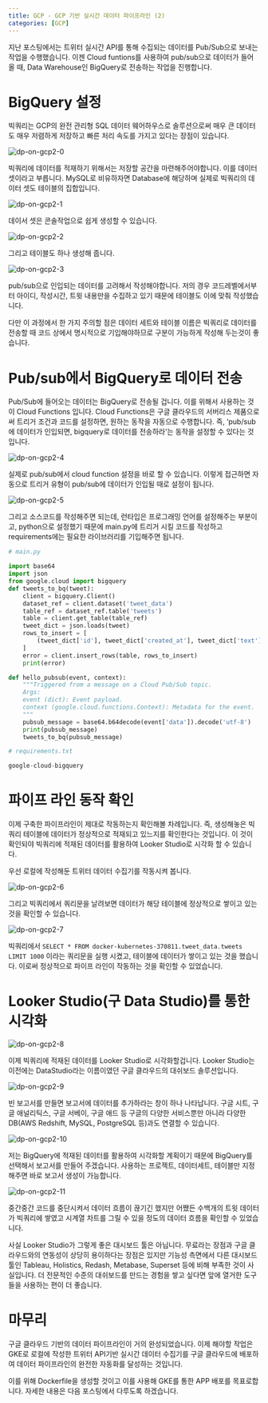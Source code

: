 ```yaml
---
title: GCP - GCP 기반 실시간 데이터 파이프라인 (2)
categories: [GCP]
---
```


지난 포스팅에서는 트위터 실시간 API를 통해 수집되는 데이터를 Pub/Sub으로 보내는 작업을 수행했습니다. 이젠 Cloud funtions를 사용하여 pub/sub으로 데이터가 들어올 때, Data Warehouse인 BigQuery로 전송하는 작업을 진행합니다.

# BigQuery 설정

빅쿼리는 GCP의 완전 관리형 SQL 데이터 웨어하우스로 솔루션으로써 매우 큰 데이터도 매우 저렴하게 저장하고 빠른 처리 속도를 가지고 있다는 장점이 있습니다.

![dp-on-gcp2-0](/images/dp-on-gcp2-0.png)

빅쿼리에 데이터를 적재하기 위해서는 저장할 공간을 마련해주어야합니다. 이를 데이터 셋이라고 부릅니다. MySQL로 비유하자면 Database에 해당하며 실제로 빅쿼리의 데이터 셋도 테이블의 집합입니다.

![dp-on-gcp2-1](/images/dp-on-gcp2-1.png)

데이서 셋은 콘솔작업으로 쉽게 생성할 수 있습니다.

![dp-on-gcp2-2](/images/dp-on-gcp2-2.png)

그리고 테이블도 하나 생성해 줍니다.

![dp-on-gcp2-3](/images/dp-on-gcp2-3.png)

pub/sub으로 인입되는 데이터를 고려해서 작성해야합니다. 저의 경우 코드레벨에서부터 아이디, 작성시간, 트윗 내용만을 수집하고 있기 때문에 테이블도 이에 맞춰 작성했습니다.

다만 이 과정에서 한 가지 주의할 점은 데이터 세트와 테이블 이름은 빅쿼리로 데이터를 전송할 때 코드 상에서 명시적으로 기입해야하므로 구분이 가능하게 작성해 두는것이 좋습니다.

# Pub/sub에서 BigQuery로 데이터 전송

Pub/Sub에 들어오는 데이터는 BigQuery로 전송될 겁니다. 이를 위해서 사용하는 것이 Cloud Functions 입니다. Cloud Functions은 구글 클라우드의 서버리스 제품으로써 트리거 조건과 코드를 설정하면, 원하는 동작을 자동으로 수행합니다. 즉, ‘pub/sub에 데이터가 인입되면, bigquery로 데이터를 전송하라’는 동작을 설정할 수 있다는 것입니다.

![dp-on-gcp2-4](/images/dp-on-gcp2-4.png)

실제로 pub/sub에서 cloud function 설정을 바로 할 수 있습니다. 이렇게 접근하면 자동으로 트리거 유형이 pub/sub에 데이터가 인입될 때로 설정이 됩니다.

![dp-on-gcp2-5](/images/dp-on-gcp2-5.png)

그리고 소스코드를 작성해주면 되는데, 런타입은 프로그래밍 언어를 설정해주는 부분이고, python으로 설정했기 때문에 main.py에 트리거 시킬 코드를 작성하고 requirements에는 필요한 라이브러리를 기입해주면 됩니다.

```python
# main.py

import base64
import json
from google.cloud import bigquery
def tweets_to_bq(tweet):
	client = bigquery.Client()
	dataset_ref = client.dataset('tweet_data')
	table_ref = dataset_ref.table('tweets')
	table = client.get_table(table_ref)
	tweet_dict = json.loads(tweet)
	rows_to_insert = [
		(tweet_dict['id'], tweet_dict['created_at'], tweet_dict['text'])
	]
	error = client.insert_rows(table, rows_to_insert)
	print(error)

def hello_pubsub(event, context):
	"""Triggered from a message on a Cloud Pub/Sub topic.
	Args:
	event (dict): Event payload.
	context (google.cloud.functions.Context): Metadata for the event.
	"""
	pubsub_message = base64.b64decode(event['data']).decode('utf-8')
	print(pubsub_message)
	tweets_to_bq(pubsub_message)

```

```python
# requirements.txt

google-cloud-bigquery
```

# 파이프 라인 동작 확인

이제 구축한 파이프라인이 제대로 작동하는지 확인해볼 차례입니다. 즉, 생성해놓은 빅쿼리 테이블에 데이터가 정상적으로 적재되고 있느지를 확인한다는 것입니다. 이 것이 확인되야 빅쿼리에 적재된 데이터를 활용하여 Looker Studio로 시각화 할 수 있습니다.

우선 로컬에 작성해둔 트위터 데이터 수집기를 작동시켜 봅니다.

![dp-on-gcp2-6](/images/dp-on-gcp2-6.png)

그리고 빅쿼리에서 쿼리문을 날려보면 데이터가 해당 테이블에 정상적으로 쌓이고 있는 것을 확인할 수 있습니다.

![dp-on-gcp2-7](/images/dp-on-gcp2-7.png)

빅쿼리에서 `SELECT * FROM docker-kubernetes-370811.tweet_data.tweets LIMIT 1000` 이라는 쿼리문을 실행 시켰고, 테이블에 데이터가 쌓이고 있는 것을 했습니다. 이로써 정상적으로 파이프 라인이 작동하는 것을 확인할 수 있었습니다.

# Looker Studio(구 Data Studio)를 통한 시각화

![dp-on-gcp2-8](/images/dp-on-gcp2-8.png)

이제 빅쿼리에 적재된 데이터를 Looker Studio로 시각화할겁니다.  Looker Studio는 이전에는 DataStudio라는 이름이였던 구글 클라우드의 대쉬보드 솔루션입니다.

![dp-on-gcp2-9](/images/dp-on-gcp2-9.png)

빈 보고서를 만들면 보고서에 데이터를 추가하라는 창이 하나 나타납니다. 구글 시트, 구글 애널리틱스, 구글 서베이, 구글 애드 등 구글의 다양한 서비스뿐만 아니라 다양한 DB(AWS Redshift, MySQL, PostgreSQL 등)과도 연결할 수 있습니다.

![dp-on-gcp2-10](/images/dp-on-gcp2-10.png)

저는 BigQuery에 적재된 데이터를 활용하여 시각화할 계획이기 때문에 BigQuery를 선택해서 보고서를 만들어 주겠습니다. 사용하는 프로젝트, 데이터세트, 테이블만 지정해주면 바로 보고서 생성이 가능합니다.

![dp-on-gcp2-11](/images/dp-on-gcp2-11.png)

중간중간 코드를 중단시켜서 데이터 흐름이 끊기긴 했지만 어쨌든 수백개의 트윗 데이터가 빅쿼리에 쌓였고 시계열 차트를 그릴 수 있을 정도의 데이터 흐름을 확인할 수 있었습니다.

사실 Looker Studio가 그렇게 좋은 대시보드 툴은 아닙니다. 무료라는 장점과 구글 클라우드와의 연동성이 상당히 용이하다는 장점은 있지만 기능성 측면에서 다른 대시보드 툴인 Tableau, Holistics, Redash, Metabase, Superset 등에 비해 부족한 것이 사실입니다. 더 전문적인 수준의 대쉬보드를 만드는 경험을 쌓고 싶다면 앞에 열거한 도구들을 사용하는 편이 더 좋습니다.

# 마무리

구글 클라우드 기반의 데이터 파이프라인이 거의 완성되었습니다. 이제 해야할 작업은 GKE로 로컬에 작성한 트위터 API기반 실시간 데이터 수집기를 구글 클라우드에 배포하여 데이터 파이프라인의 완전한 자동화를 달성하는 것입니다.

이를 위해 Dockerfile을 생성할 것이고 이를 사용해 GKE를 통한 APP 배포를 목표로합니다. 자세한 내용은 다음 포스팅에서 다루도록 하겠습니다.
